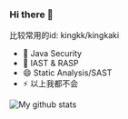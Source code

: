### Hi there 👋
比较常用的id: kingkk/kingkaki
- 🔭 Java Security
- 🌱 IAST & RASP
- 😄 Static Analysis/SAST
- ⚡ 以上我都不会

<img src="https://github-readme-stats.vercel.app/api?username=kingkaki&show_icons=true&theme=prussian&include_all_commits=true&count_private=true&layout=compact" alt="My github stats"/>
<!--
**kingkaki/kingkaki** is a ✨ _special_ ✨ repository because its `README.md` (this file) appears on your GitHub profile.

Here are some ideas to get you started:

- 🔭 I’m currently working on ...
- 🌱 I’m currently learning ...
- 👯 I’m looking to collaborate on ...
- 🤔 I’m looking for help with ...
- 💬 Ask me about ...
- 📫 How to reach me: ...
- 😄 Pronouns: ...
- ⚡ Fun fact: ...
-->
